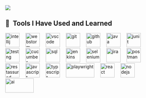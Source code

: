 <img src="https://capsule-render.vercel.app/api?type=venom&color=auto&height=300&section=header&text=Build.%20Test.%20Deploy&fontSize=90" />



<h2> 🚀 &nbsp;Tools I Have Used and Learned</h2>
<p align="left">
  <img src="https://cdn.jsdelivr.net/gh/devicons/devicon/icons/intellij/intellij-original.svg" alt="intellij" width="45" height="45" style="margin-right: 15px;"/>
  <img src="https://cdn.jsdelivr.net/gh/devicons/devicon/icons/webstorm/webstorm-original.svg" alt="webstorm" width="45" height="45" style="margin-right: 15px;"/>
  <img src="https://cdn.jsdelivr.net/gh/devicons/devicon/icons/vscode/vscode-original.svg" alt="vscode" width="45" height="45" style="margin-right: 15px;"/>
  <img src="https://cdn.jsdelivr.net/gh/devicons/devicon/icons/git/git-original.svg" alt="git" width="45" height="45" style="margin-right: 15px;"/>
  <img src="https://cdn.jsdelivr.net/gh/devicons/devicon/icons/github/github-original.svg" alt="github" width="45" height="45" style="margin-right: 15px;"/>
  <img src="https://cdn.jsdelivr.net/gh/devicons/devicon/icons/java/java-original-wordmark.svg" alt="java" width="45" height="45" style="margin-right: 15px;"/>
  <img src="https://cdn.jsdelivr.net/gh/devicons/devicon/icons/junit/junit-original.svg" alt="junit" width="45" height="45" style="margin-right: 15px;"/>
  <img src="https://img.shields.io/badge/TestNG-%23D1B000.svg?style=for-the-badge&logo=testng&logoColor=white" alt="testng" width="45" height="45" style="margin-right: 15px;"/>
  <img src="https://cdn.jsdelivr.net/gh/devicons/devicon/icons/cucumber/cucumber-plain.svg" alt="cucumber" width="45" height="45" style="margin-right: 15px;"/>
  <img src="https://img.shields.io/badge/SQL-%2300A3E0.svg?style=for-the-badge&logo=database&logoColor=white" alt="sql" width="45" height="45" style="margin-right: 15px;"/>
  <img src="https://cdn.jsdelivr.net/gh/devicons/devicon/icons/jenkins/jenkins-original.svg" alt="jenkins" width="45" height="45" style="margin-right: 15px;"/>
  <img src="https://cdn.jsdelivr.net/gh/devicons/devicon/icons/selenium/selenium-original.svg" alt="selenium" width="45" height="45" style="margin-right: 15px;"/>
  <img src="https://cdn.jsdelivr.net/gh/devicons/devicon/icons/jira/jira-original.svg" alt="jira" width="45" height="45" style="margin-right: 15px;"/>
  <img src="https://img.shields.io/badge/Postman-%23FF6C37.svg?style=for-the-badge&logo=postman&logoColor=white" alt="postman" width="45" height="45" style="margin-right: 15px;"/>
  <img src="https://img.shields.io/badge/RestAssured-%23FFFFFF.svg?style=for-the-badge&logo=restassured&logoColor=black" alt="restassured" width="45" height="45" style="margin-right: 15px;"/>

  <!-- Added icons -->
  <img src="https://cdn.jsdelivr.net/gh/devicons/devicon/icons/javascript/javascript-original.svg" alt="javascript" width="45" height="45" style="margin-right: 15px;"/>
  <img src="https://cdn.jsdelivr.net/gh/devicons/devicon/icons/typescript/typescript-original.svg" alt="typescript" width="45" height="45" style="margin-right: 15px;"/>
  <img src="https://img.shields.io/badge/Playwright-%23007ACC.svg?style=for-the-badge&logo=playwright&logoColor=white" alt="playwright" width="90" height="45" style="margin-right: 15px;"/>
  <img src="https://cdn.jsdelivr.net/gh/devicons/devicon/icons/react/react-original.svg" alt="react" width="45" height="45" style="margin-right: 15px;"/>
  <img src="https://cdn.jsdelivr.net/gh/devicons/devicon/icons/nodejs/nodejs-original.svg" alt="nodejs" width="45" height="45" style="margin-right: 15px;"/>

  <!-- AI icon (generic robot) -->
  <img src="https://img.shields.io/badge/AI-%23FF6F61.svg?style=for-the-badge&logo=artificial-intelligence&logoColor=white" alt="ai" width="90" height="45" style="margin-right: 15px;"/>
</p>










